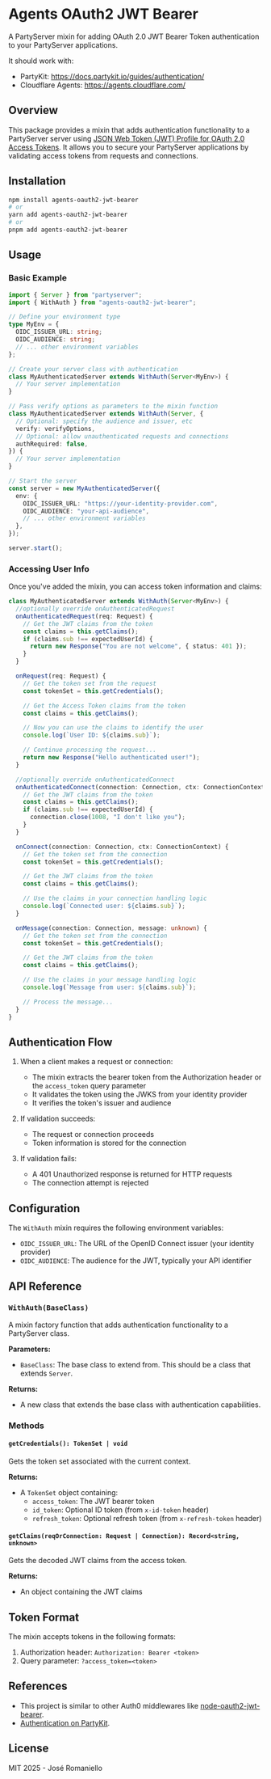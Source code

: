 # Agents OAuth2 JWT Bearer

A PartyServer mixin for adding OAuth 2.0 JWT Bearer Token authentication to your PartyServer applications.

It should work with:

- PartyKit: https://docs.partykit.io/guides/authentication/
- Cloudflare Agents: https://agents.cloudflare.com/

## Overview

This package provides a mixin that adds authentication functionality to a PartyServer server using [JSON Web Token (JWT) Profile for OAuth 2.0 Access Tokens](https://datatracker.ietf.org/doc/html/rfc9068). It allows you to secure your PartyServer applications by validating access tokens from requests and connections.

## Installation

```bash
npm install agents-oauth2-jwt-bearer
# or
yarn add agents-oauth2-jwt-bearer
# or
pnpm add agents-oauth2-jwt-bearer
```

## Usage

### Basic Example

```typescript
import { Server } from "partyserver";
import { WithAuth } from "agents-oauth2-jwt-bearer";

// Define your environment type
type MyEnv = {
  OIDC_ISSUER_URL: string;
  OIDC_AUDIENCE: string;
  // ... other environment variables
};

// Create your server class with authentication
class MyAuthenticatedServer extends WithAuth(Server<MyEnv>) {
  // Your server implementation
}

// Pass verify options as parameters to the mixin function
class MyAuthenticatedServer extends WithAuth(Server, {
  // Optional: specify the audience and issuer, etc
  verify: verifyOptions,
  // Optional: allow unauthenticated requests and connections
  authRequired: false,
}) {
  // Your server implementation
}

// Start the server
const server = new MyAuthenticatedServer({
  env: {
    OIDC_ISSUER_URL: "https://your-identity-provider.com",
    OIDC_AUDIENCE: "your-api-audience",
    // ... other environment variables
  },
});

server.start();
```

### Accessing User Info

Once you've added the mixin, you can access token information and claims:

```typescript
class MyAuthenticatedServer extends WithAuth(Server<MyEnv>) {
  //optionally override onAuthenticatedRequest
  onAuthenticatedRequest(req: Request) {
    // Get the JWT claims from the token
    const claims = this.getClaims();
    if (claims.sub !== expectedUserId) {
      return new Response("You are not welcome", { status: 401 });
    }
  }

  onRequest(req: Request) {
    // Get the token set from the request
    const tokenSet = this.getCredentials();

    // Get the Access Token claims from the token
    const claims = this.getClaims();

    // Now you can use the claims to identify the user
    console.log(`User ID: ${claims.sub}`);

    // Continue processing the request...
    return new Response("Hello authenticated user!");
  }

  //optionally override onAuthenticatedConnect
  onAuthenticatedConnect(connection: Connection, ctx: ConnectionContext) {
    // Get the JWT claims from the token
    const claims = this.getClaims();
    if (claims.sub !== expectedUserId) {
      connection.close(1008, "I don't like you");
    }
  }

  onConnect(connection: Connection, ctx: ConnectionContext) {
    // Get the token set from the connection
    const tokenSet = this.getCredentials();

    // Get the JWT claims from the token
    const claims = this.getClaims();

    // Use the claims in your connection handling logic
    console.log(`Connected user: ${claims.sub}`);
  }

  onMessage(connection: Connection, message: unknown) {
    // Get the token set from the connection
    const tokenSet = this.getCredentials();

    // Get the JWT claims from the token
    const claims = this.getClaims();

    // Use the claims in your message handling logic
    console.log(`Message from user: ${claims.sub}`);

    // Process the message...
  }
}
```

## Authentication Flow

1. When a client makes a request or connection:

   - The mixin extracts the bearer token from the Authorization header or the `access_token` query parameter
   - It validates the token using the JWKS from your identity provider
   - It verifies the token's issuer and audience

2. If validation succeeds:

   - The request or connection proceeds
   - Token information is stored for the connection

3. If validation fails:
   - A 401 Unauthorized response is returned for HTTP requests
   - The connection attempt is rejected

## Configuration

The `WithAuth` mixin requires the following environment variables:

- `OIDC_ISSUER_URL`: The URL of the OpenID Connect issuer (your identity provider)
- `OIDC_AUDIENCE`: The audience for the JWT, typically your API identifier

## API Reference

### `WithAuth(BaseClass)`

A mixin factory function that adds authentication functionality to a PartyServer class.

**Parameters:**

- `BaseClass`: The base class to extend from. This should be a class that extends `Server`.

**Returns:**

- A new class that extends the base class with authentication capabilities.

### Methods

#### `getCredentials(): TokenSet | void`

Gets the token set associated with the current context.

**Returns:**

- A `TokenSet` object containing:
  - `access_token`: The JWT bearer token
  - `id_token`: Optional ID token (from `x-id-token` header)
  - `refresh_token`: Optional refresh token (from `x-refresh-token` header)

#### `getClaims(reqOrConnection: Request | Connection): Record<string, unknown>`

Gets the decoded JWT claims from the access token.

**Returns:**

- An object containing the JWT claims

## Token Format

The mixin accepts tokens in the following formats:

1. Authorization header: `Authorization: Bearer <token>`
2. Query parameter: `?access_token=<token>`

## References

- This project is similar to other Auth0 middlewares like [node-oauth2-jwt-bearer](https://github.com/auth0/node-oauth2-jwt-bearer).
- [Authentication on PartyKit](https://docs.partykit.io/guides/authentication/).

## License

MIT 2025 - José Romaniello
